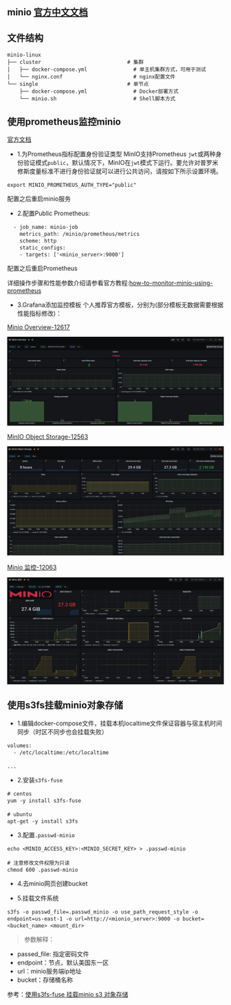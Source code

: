 ## minio [官方中文文档](https://docs.minio.io/cn/)

## 文件结构
```
minio-linux                                 
├── cluster                            # 集群
│   ├── docker-compose.yml               # 单主机集群方式，可用于测试
│   └── nginx.conf                       # nginx配置文件
└── single                             # 单节点
    ├── docker-compose.yml               # Docker部署方式
    └── minio.sh                         # Shell脚本方式
```

## 使用prometheus监控minio
[官方文档](https://docs.minio.io/docs/how-to-monitor-minio-using-prometheus.html)

- 1.为Prometheus指标配置身份验证类型
MinIO支持Prometheus `jwt`或两种身份验证模式`public`，默认情况下，MinIO在`jwt`模式下运行。要允许对普罗米修斯度量标准不进行身份验证就可以进行公共访问，请按如下所示设置环境。
```
export MINIO_PROMETHEUS_AUTH_TYPE="public"
```
配置之后重启minio服务

- 2.配置Public Prometheus:
```
  - job_name: minio-job
    metrics_path: /minio/prometheus/metrics
    scheme: http
    static_configs:
    - targets: ['<minio_server>:9000']
```
配置之后重启Prometheus

详细操作步骤和性能参数介绍请参看官方教程:[how-to-monitor-minio-using-prometheus](https://docs.minio.io/docs/how-to-monitor-minio-using-prometheus.html)

- 3.Grafana添加监控模板
个人推荐官方模板，分别为(部分模板无数据需要根据性能指标修改)：

[Minio Overview-12617](https://grafana.com/grafana/dashboards/12617)

![image.png](images/1.png)

[MinIO Object Storage-12563](https://grafana.com/grafana/dashboards/12563/reviews)

![image.png](images/2.png)

[Minio 监控-12063](https://grafana.com/grafana/dashboards/12063)

![image.png](images/3.png)

## 使用s3fs挂载minio对象存储

- 1.编辑docker-compose文件，挂载本机localtime文件保证容器与宿主机时间同步（时区不同步也会挂载失败）
```
volumes:
  - /etc/localtime:/etc/localtime

...
```

- 2.安装`s3fs-fuse`
```
# centos
yum -y install s3fs-fuse

# ubuntu
apt-get -y install s3fs
```

- 3.配置`.passwd-minio`
```
echo <MINIO_ACCESS_KEY>:<MINIO_SECRET_KEY> > .passwd-minio

# 注意修改文件权限为只读
chmod 600 .passwd-minio
```

- 4.去minio网页创建bucket

- 5.挂载文件系统
```
s3fs -o passwd_file=.passwd_minio -o use_path_request_style -o endpoint=us-east-1 -o url=http://<mionio_server>:9000 -o bucket=<bucket_name> <mount_dir>
```

> 参数解释：
- passed_file: 指定密码文件
- endpoint：节点，默认美国东一区
- url：minio服务端ip地址
- bucket：存储桶名称

参考：[使用s3fs-fuse 挂载minio s3 对象存储](https://www.cnblogs.com/rongfengliang/p/10790072.html)
